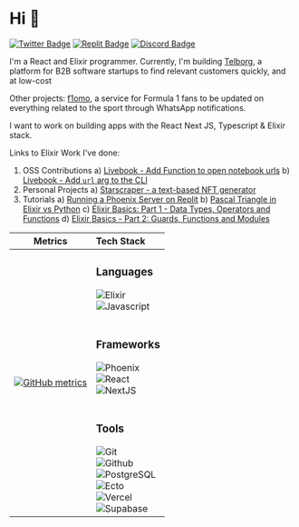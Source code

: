 # Hi 👋 

[![Twitter Badge](https://img.shields.io/badge/-@aar2dee21-1ca0f1?style=flat&labelColor=white&logo=twitter&logoColor=1ca0f1&link=https://twitter.com/aar2dee21)](https://twitter.com/aar2dee21)
[![Replit Badge](https://img.shields.io/badge/-@aar2dee2-0c111c?style=flat&labelColor=white&logo=replit&logoColor=0c111c&link=https://replit.com/@aar2dee2)](https://replit.com/@aar2dee2)
[![Discord Badge](https://img.shields.io/badge/-@aar2dee2-4549ef?style=flat&labelColor=white&logo=discord&logoColor=4549ef&link=https://discordapp.com/users/779534893947289650/)](https://discordapp.com/users/779534893947289650/)

I'm a React and Elixir programmer. Currently, I'm building [Telborg](https://www.telborg.com/), a platform for B2B software startups to find relevant customers quickly, and at low-cost

Other projects: [f1omo](https://www.f1omo.com/), a service for Formula 1 fans to be updated on everything related to the sport through WhatsApp notifications.

I want to work on building apps with the React Next JS, Typescript & Elixir stack.

Links to Elixir Work I've done:

1. OSS Contributions
  a) [Livebook - Add Function to open notebook urls](https://github.com/livebook-dev/livebook/pull/986)
  b) [Livebook - Add `url` arg to the CLI](https://github.com/livebook-dev/livebook/pull/947)
2. Personal Projects
  a) [Starscraper - a text-based NFT generator](https://github.com/aar2dee2/starscraper)
3. Tutorials
  a) [Running a Phoenix Server on Replit](https://replit.com/talk/templates/Running-a-Phoenix-server-Elixir-on-Replit/143119)
  b) [Pascal Triangle in Elixir vs Python](https://replit.com/talk/learn/Functional-Programming-Pascal-Triangle-in-Elixir-vs-OOP-in-Python/142432)
  c) [Elixir Basics: Part 1 - Data Types, Operators and Functions](https://replit.com/talk/learn/Elixir-Basics-Part-1-Data-types-operators-functions/140488)
  d) [Elixir Basics - Part 2: Guards, Functions and Modules](https://replit.com/talk/learn/Elixir-Basics-Part-2-Guards-Functions-and-Modules/142200)

| Metrics                             |          Tech Stack                 |
| :---------------------------------: | :--------------------------------- |
|[![GitHub metrics](https://metrics.lecoq.io/aar2dee2?languages=1&isocalendar=1&followup=1&pagespeed=1)](https://github.com/lowlighter/metrics) |<h3>Languages</h3> ![Elixir](https://img.shields.io/badge/Elixir-4B275F?style=for-the-badge&labelColor=white&logoColor=4b275f&logo=elixir) <br/> ![Javascript](https://img.shields.io/badge/JavaScript-fbd70a?style=for-the-badge&labelColor=white&logo=javascript) <br/><br/><h3>Frameworks</h3> ![Phoenix](https://img.shields.io/badge/Phoenix-FF6900?style=for-the-badge&labelColor=white&logoColor=ff6900&logo=phoenix) <br/> ![React](https://img.shields.io/badge/React-4AB7DA?style=for-the-badge&labelColor=white&logoColor=4ab7da&logo=react)  <br/> ![NextJS](https://img.shields.io/badge/NextJS-000?style=for-the-badge&labelColor=white&logoColor=000&logo=nextjs) <br/><br/><h3>Tools</h3> ![Git](https://img.shields.io/badge/-Git-ef351f?style=for-the-badge&labelColor=white&logoColor=ef351f&logo=git) <br/> ![Github](https://img.shields.io/badge/-GitHub-121519?style=for-the-badge&labelColor=white&logoColor=121519&logo=github) <br/> ![PostgreSQL](https://img.shields.io/badge/-PostgreSQL-28537e?style=for-the-badge&labelColor=white&logoColor=28537e&logo=postgresql) <br/> ![Ecto](https://img.shields.io/badge/-Ecto-67b635?style=for-the-badge&labelColor=white&logo=ecto)  <br/> ![Vercel](https://img.shields.io/badge/Vercel-000?style=for-the-badge&labelColor=white&logoColor=000&logo=vercel)  <br/> ![Supabase](https://img.shields.io/badge/Supabase-2da765?style=for-the-badge&labelColor=white&logoColor=2da765&logo=supabase) |

<!---
aar2dee2/aar2dee2 is a ✨ special ✨ repository because its `README.md` (this file) appears on your GitHub profile.
You can click the Preview link to take a look at your changes.
--->
